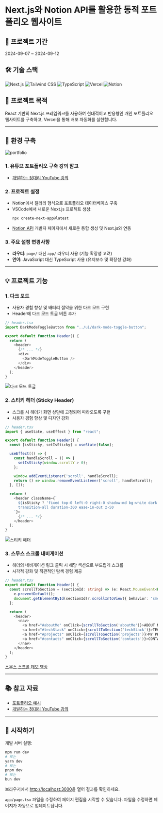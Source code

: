 # Next.js와 Notion API를 활용한 동적 포트폴리오 웹사이트

## 📅 프로젝트 기간
2024-09-07 ~ 2024-09-12

## 🛠 기술 스택
![Next.js](https://img.shields.io/badge/Next.js-000000?style=for-the-badge&logo=next.js&logoColor=white)
![Tailwind CSS](https://img.shields.io/badge/Tailwind_CSS-38B2AC?style=for-the-badge&logo=tailwind-css&logoColor=white)
![TypeScript](https://img.shields.io/badge/TypeScript-007ACC?style=for-the-badge&logo=typescript&logoColor=white)
![Vercel](https://img.shields.io/badge/Vercel-000000?style=for-the-badge&logo=vercel&logoColor=white)
![Notion](https://img.shields.io/badge/Notion-000000?style=for-the-badge&logo=notion&logoColor=white)

## 🎯 프로젝트 목적
React 기반의 Next.js 프레임워크를 사용하여 현대적이고 반응형인 개인 포트폴리오 웹사이트를 구축하고, Vercel을 통해 배포 자동화를 실현합니다.

---

## 🚀 환경 구축
![portfolio](https://github.com/user-attachments/assets/ab4bb084-7adb-42d7-a902-4dd1a5b12703)


### 1. 유튜브 포트폴리오 구축 강의 참고
- [개발하는 정대리 YouTube 강의](https://www.youtube.com/watch?v=KvoFvmu5eRo&t=643s)

### 2. 프로젝트 설정
- Notion에서 갤러리 형식으로 포트폴리오 데이터베이스 구축
- VSCode에서 새로운 Next.js 프로젝트 생성:
  ```bash
  npx create-next-app@latest
  ```
- [Notion API](https://developers.notion.com/) 개발자 페이지에서 새로운 통합 생성 및 Next.js와 연동

### 3. 주요 설정 변경사항
- **라우터**: `page/` 대신 `app/` 라우터 사용 (기능 확장성 고려)
- **언어**: JavaScript 대신 TypeScript 사용 (유지보수 및 확장성 강화)

---

## 💡 프로젝트 기능

### 1. 다크 모드
- 사용자 경험 향상 및 배터리 절약을 위한 다크 모드 구현
- Header에 다크 모드 토글 버튼 추가

```typescript
// header.tsx
import DarkModeToggleButton from "../ui/dark-mode-toggle-button";

export default function Header() {
  return (
    <header>
      {/* ... */}
      <div>
        <DarkModeToggleButton />
      </div>
    </header>
  );
}
```

![다크 모드 토글](https://github.com/user-attachments/assets/c682d89b-364b-43ce-b6c1-70f0d9aa2208)

### 2. 스티키 헤더 (Sticky Header)
- 스크롤 시 헤더가 화면 상단에 고정되어 따라오도록 구현
- 사용자 경험 향상 및 디자인 강화

```typescript
// header.tsx
import { useState, useEffect } from "react";

export default function Header() {
  const [isSticky, setIsSticky] = useState(false);

  useEffect(() => {
    const handleScroll = () => {
      setIsSticky(window.scrollY > 0);
    };

    window.addEventListener('scroll', handleScroll);
    return () => window.removeEventListener('scroll', handleScroll);
  }, []);

  return (
    <header className={`
      ${isSticky ? 'fixed top-0 left-0 right-0 shadow-md bg-white dark:bg-gray-800' : 'absolute top-0 left-0 right-0 bg-transparent'}
      transition-all duration-300 ease-in-out z-50
    `}>
      {/* ... */}
    </header>
  );
}
```

![스티키 헤더](https://github.com/user-attachments/assets/baf51356-8bf0-43aa-a676-212c833a4b2c)

### 3. 스무스 스크롤 내비게이션
- 헤더의 네비게이션 링크 클릭 시 해당 섹션으로 부드럽게 스크롤
- 시각적 강화 및 직관적인 탐색 경험 제공

```typescript
// header.tsx
export default function Header() {
  const scrollToSection = (sectionId: string) => (e: React.MouseEvent<HTMLAnchorElement>) => {
    e.preventDefault();
    document.getElementById(sectionId)?.scrollIntoView({ behavior: 'smooth' });
  };

  return (
    <header>
      <nav>
        <a href="#aboutMe" onClick={scrollToSection('aboutMe')}>ABOUT ME</a>
        <a href="#techStack" onClick={scrollToSection('techStack')}>TECH STACK</a>
        <a href="#projects" onClick={scrollToSection('projects')}>MY PROJECTS</a>
        <a href="#contacts" onClick={scrollToSection('contacts')}>CONTACTS</a>
      </nav>
    </header>
  );
}
```

[스무스 스크롤 데모 영상](https://github.com/user-attachments/assets/ad791abd-d34b-4248-bf1f-475570729501)

---

## 📚 참고 자료
- [포트폴리오 예시](https://kim-ji-min.github.io/My-Portfolio/)
- [개발하는 정대리 YouTube 강의](https://www.youtube.com/watch?v=KvoFvmu5eRo&t=671s)

---

## 🏁 시작하기

개발 서버 실행:

```bash
npm run dev
# 또는
yarn dev
# 또는
pnpm dev
# 또는
bun dev
```

브라우저에서 [http://localhost:3000](http://localhost:3000)을 열어 결과를 확인하세요.

`app/page.tsx` 파일을 수정하여 페이지 편집을 시작할 수 있습니다. 파일을 수정하면 페이지가 자동으로 업데이트됩니다.


